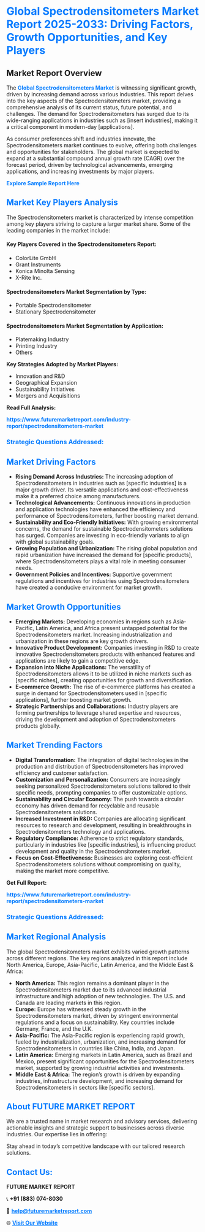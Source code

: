 <h1 style="color: #007BFF;">Global Spectrodensitometers Market Report 2025-2033: Driving Factors, Growth Opportunities, and Key Players</h1>

<section id="overview">
<h2>Market Report Overview</h2>
<p>The <a href="https://www.futuremarketreport.com/industry-report/spectrodensitometers-market" style="color: #007BFF; text-decoration: none;"><strong>Global Spectrodensitometers Market</strong></a> is witnessing significant growth, driven by increasing demand across various industries. This report delves into the key aspects of the Spectrodensitometers market, providing a comprehensive analysis of its current status, future potential, and challenges. The demand for Spectrodensitometers has surged due to its wide-ranging applications in industries such as [insert industries], making it a critical component in modern-day [applications].</p>
<p>As consumer preferences shift and industries innovate, the Spectrodensitometers market continues to evolve, offering both challenges and opportunities for stakeholders. The global market is expected to expand at a substantial compound annual growth rate (CAGR) over the forecast period, driven by technological advancements, emerging applications, and increasing investments by major players.</p>
</section>

<section id="overview">
<p><a href="https://www.futuremarketreport.com/request-sample/reportId=59310" style="color: #007BFF; text-decoration: none;"><strong>Explore Sample Report Here</strong></a></p>
</section>

<section id="key-players">
<h2 style="color: #007BFF;">Market Key Players Analysis</h2>
<p>The Spectrodensitometers market is characterized by intense competition among key players striving to capture a larger market share. Some of the leading companies in the market include:</p>
<h4>Key Players Covered in the Spectrodensitometers Report:</h4>
<ul><li>ColorLite GmbH</li><li>Grant Instruments</li><li>Konica Minolta Sensing</li><li>X-Rite Inc.</li></ul>
<h4>Spectrodensitometers Market Segmentation by Type:</h4>
<ul><li>Portable Spectrodensitometer</li><li>Stationary Spectrodensitometer</li></ul>

<h4>Spectrodensitometers Market Segmentation by Application:</h4>
<ul><li>Platemaking Industry</li><li>Printing Industry</li><li>Others</li></ul>
<p><strong>Key Strategies Adopted by Market Players:</strong></p>
<ul>
<li>Innovation and R&D</li>
<li>Geographical Expansion</li>
<li>Sustainability Initiatives</li>
<li>Mergers and Acquisitions</li>
</ul>
</section>

<section>
<p><strong>Read Full Analysis: </strong></p><a href="https://www.futuremarketreport.com/industry-report/spectrodensitometers-market" style="color: #007BFF; text-decoration: none;"><strong>https://www.futuremarketreport.com/industry-report/spectrodensitometers-market</strong></a>
<h3 style="color: #007BFF;">Strategic Questions Addressed:</h3>
</section>

<section id="driving-factors">
<h2 style="color: #007BFF;">Market Driving Factors</h2>
<ul>
<li><strong>Rising Demand Across Industries:</strong> The increasing adoption of Spectrodensitometers in industries such as [specific industries] is a major growth driver. Its versatile applications and cost-effectiveness make it a preferred choice among manufacturers.</li>
<li><strong>Technological Advancements:</strong> Continuous innovations in production and application technologies have enhanced the efficiency and performance of Spectrodensitometers, further boosting market demand.</li>
<li><strong>Sustainability and Eco-Friendly Initiatives:</strong> With growing environmental concerns, the demand for sustainable Spectrodensitometers solutions has surged. Companies are investing in eco-friendly variants to align with global sustainability goals.</li>
<li><strong>Growing Population and Urbanization:</strong> The rising global population and rapid urbanization have increased the demand for [specific products], where Spectrodensitometers plays a vital role in meeting consumer needs.</li>
<li><strong>Government Policies and Incentives:</strong> Supportive government regulations and incentives for industries using Spectrodensitometers have created a conducive environment for market growth.</li>
</ul>
</section>

<section id="growth-opportunities">
<h2 style="color: #007BFF;">Market Growth Opportunities</h2>
<ul>
<li><strong>Emerging Markets:</strong> Developing economies in regions such as Asia-Pacific, Latin America, and Africa present untapped potential for the Spectrodensitometers market. Increasing industrialization and urbanization in these regions are key growth drivers.</li>
<li><strong>Innovative Product Development:</strong> Companies investing in R&D to create innovative Spectrodensitometers products with enhanced features and applications are likely to gain a competitive edge.</li>
<li><strong>Expansion into Niche Applications:</strong> The versatility of Spectrodensitometers allows it to be utilized in niche markets such as [specific niches], creating opportunities for growth and diversification.</li>
<li><strong>E-commerce Growth:</strong> The rise of e-commerce platforms has created a surge in demand for Spectrodensitometers used in [specific applications], further boosting market growth.</li>
<li><strong>Strategic Partnerships and Collaborations:</strong> Industry players are forming partnerships to leverage shared expertise and resources, driving the development and adoption of Spectrodensitometers products globally.</li>
</ul>
</section>

<section id="trending-factors">
<h2 style="color: #007BFF;">Market Trending Factors</h2>
<ul>
<li><strong>Digital Transformation:</strong> The integration of digital technologies in the production and distribution of Spectrodensitometers has improved efficiency and customer satisfaction.</li>
<li><strong>Customization and Personalization:</strong> Consumers are increasingly seeking personalized Spectrodensitometers solutions tailored to their specific needs, prompting companies to offer customizable options.</li>
<li><strong>Sustainability and Circular Economy:</strong> The push towards a circular economy has driven demand for recyclable and reusable Spectrodensitometers solutions.</li>
<li><strong>Increased Investment in R&D:</strong> Companies are allocating significant resources to research and development, resulting in breakthroughs in Spectrodensitometers technology and applications.</li>
<li><strong>Regulatory Compliance:</strong> Adherence to strict regulatory standards, particularly in industries like [specific industries], is influencing product development and quality in the Spectrodensitometers market.</li>
<li><strong>Focus on Cost-Effectiveness:</strong> Businesses are exploring cost-efficient Spectrodensitometers solutions without compromising on quality, making the market more competitive.</li>
</ul>
</section>

<section>
<p><strong>Get Full Report: </strong></p><a href="https://www.futuremarketreport.com/industry-report/spectrodensitometers-market" style="color: #007BFF; text-decoration: none;"><strong>https://www.futuremarketreport.com/industry-report/spectrodensitometers-market</strong></a>
<h3 style="color: #007BFF;">Strategic Questions Addressed:</h3>
</section>


<section id="regional-analysis">
<h2 style="color: #007BFF;">Market Regional Analysis</h2>
<p>The global Spectrodensitometers market exhibits varied growth patterns across different regions. The key regions analyzed in this report include North America, Europe, Asia-Pacific, Latin America, and the Middle East & Africa:</p>
<ul>
<li><strong>North America:</strong> This region remains a dominant player in the Spectrodensitometers market due to its advanced industrial infrastructure and high adoption of new technologies. The U.S. and Canada are leading markets in this region.</li>
<li><strong>Europe:</strong> Europe has witnessed steady growth in the Spectrodensitometers market, driven by stringent environmental regulations and a focus on sustainability. Key countries include Germany, France, and the U.K.</li>
<li><strong>Asia-Pacific:</strong> The Asia-Pacific region is experiencing rapid growth, fueled by industrialization, urbanization, and increasing demand for Spectrodensitometers in countries like China, India, and Japan.</li>
<li><strong>Latin America:</strong> Emerging markets in Latin America, such as Brazil and Mexico, present significant opportunities for the Spectrodensitometers market, supported by growing industrial activities and investments.</li>
<li><strong>Middle East & Africa:</strong> The region’s growth is driven by expanding industries, infrastructure development, and increasing demand for Spectrodensitometers in sectors like [specific sectors].</li>
</ul>
</section>

<footer>
<h2 style="color: #007BFF;">About FUTURE MARKET REPORT</h2>
<p>We are a trusted name in market research and advisory services, delivering actionable insights and strategic support to businesses across diverse industries. Our expertise lies in offering:</p>

<p>Stay ahead in today’s competitive landscape with our tailored research solutions.</p>

<h2 style="color: #007BFF;">Contact Us:</h2>
<p><strong>FUTURE MARKET REPORT</strong></p>
<p>📞 <strong>+91 (883) 074-8030</strong></p>
<p>📧 <strong><a href="mailto:help@futuremarketreport.com" style="color: #007BFF;">help@futuremarketreport.com</a></strong></p>
<p>🌐 <strong><a href="https://www.futuremarketreport.com/" style="color: #007BFF;">Visit Our Website</a></strong></p>
</footer>